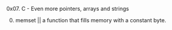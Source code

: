 0x07. C - Even more pointers, arrays and strings

0. memset ||  a function that fills memory with a constant byte.
